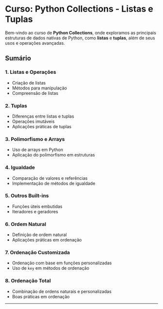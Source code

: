 # Curso: Python Collections - Listas e Tuplas

Bem-vindo ao curso de **Python Collections**, onde exploramos as principais estruturas de dados nativas de Python, como **listas** e **tuplas**, além de seus usos e operações avançadas.

## Sumário
### 1. Listas e Operações
- Criação de listas
- Métodos para manipulação
- Compreensão de listas

### 2. Tuplas
- Diferenças entre listas e tuplas
- Operações imutáveis
- Aplicações práticas de tuplas

### 3. Polimorfismo e Arrays
- Uso de arrays em Python
- Aplicação do polimorfismo em estruturas

### 4. Igualdade
- Comparação de valores e referências
- Implementação de métodos de igualdade

### 5. Outros Built-ins
- Funções úteis embutidas
- Iteradores e geradores

### 6. Ordem Natural
- Definição de ordem natural
- Aplicações práticas em ordenação

### 7. Ordenação Customizada
- Ordenação com base em funções personalizadas
- Uso de `key` em métodos de ordenação

### 8. Ordenação Total
- Combinação de ordens naturais e personalizadas
- Boas práticas em ordenação

---
